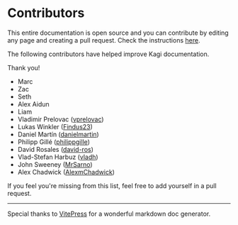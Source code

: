 # Contributors

This entire documentation is open source and you can contribute by editing
any page and creating a pull request. Check the instructions [here](https://github.com/kagisearch/kagi-docs).

The following contributors have helped improve Kagi
documentation.

Thank you!

- Marc
- Zac
- Seth
- Alex Aidun
- Liam
- Vladimir Prelovac ([vprelovac](https://github.com/vprelovac))
- Lukas Winkler ([Findus23](https://github.com/Findus23))
- Daniel Martín ([danielmartin](https://github.com/danielmartin))
- Philipp Gillé ([philippgille](https://github.com/philippgille))
- David Rosales ([david-ros](https://github.com/david-ros))
- Vlad-Stefan Harbuz ([vladh](https://github.com/vladh))
- John Sweeney ([MrSarno](https://github.com/MrSarno))
- Alex Chadwick ([AlexmChadwick](https://github.com/AlexmChadwick))

If you feel you're missing from this list, feel free to add yourself in a pull request.

---

Special thanks to [VitePress](https://vitepress.dev) for a
wonderful markdown doc generator.
